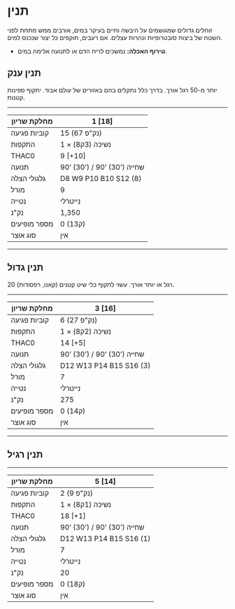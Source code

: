 # תנין

זוחלים גדולים שמגושמים על היבשה וחיים בעיקר במים, אורבים ממש מתחת לפני השטח של ביצות סובטרופיות ונהרות עצלים. אם רעבים, תוקפים כל יצור שנכנס למים.

- **טירוף האכלה:** נמשכים לריח הדם או לתנועה אלימה במים.

## תנין ענק

יותר מ-50 רגל אורך. בדרך כלל נתקלים בהם באזורים של עולם אבוד. יתקוף ספינות קטנות.

------

| מחלקת שריון     | 1 [18]                         |
| ---------------- | ------------------------------ |
| קוביות פגיעה    | 15 (67 נק"פ)                   |
| התקפות          | 1 × נשיכה (3ק8)                |
| THAC0            | 9 [+10]                        |
| תנועה           | 90’ (30’) / 90’ (30’) שחייה    |
| גלגולי הצלה     | D8 W9 P10 B10 S12 (8)          |
| מורל            | 9                              |
| נטייה           | נייטרלי                        |
| נק"נ            | 1,350                          |
| מספר מופיעים    | 0 (1ק3)                        |
| סוג אוצר        | אין                            |

------

## תנין גדול

20 רגל או יותר אורך. עשוי לתקוף כלי שיט קטנים (קאנו, רפסודות).

------

| מחלקת שריון     | 3 [16]                         |
| ---------------- | ------------------------------ |
| קוביות פגיעה    | 6 (27 נק"פ)                    |
| התקפות          | 1 × נשיכה (2ק8)                |
| THAC0            | 14 [+5]                        |
| תנועה           | 90’ (30’) / 90’ (30’) שחייה    |
| גלגולי הצלה     | D12 W13 P14 B15 S16 (3)        |
| מורל            | 7                              |
| נטייה           | נייטרלי                        |
| נק"נ            | 275                            |
| מספר מופיעים    | 0 (1ק4)                        |
| סוג אוצר        | אין                            |

------

## תנין רגיל

------

| מחלקת שריון     | 5 [14]                         |
| ---------------- | ------------------------------ |
| קוביות פגיעה    | 2 (9 נק"פ)                     |
| התקפות          | 1 × נשיכה (1ק8)                |
| THAC0            | 18 [+1]                        |
| תנועה           | 90’ (30’) / 90’ (30’) שחייה    |
| גלגולי הצלה     | D12 W13 P14 B15 S16 (1)        |
| מורל            | 7                              |
| נטייה           | נייטרלי                        |
| נק"נ            | 20                             |
| מספר מופיעים    | 0 (1ק8)                        |
| סוג אוצר        | אין                            |